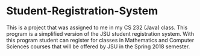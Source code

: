 # Student-Registration-System
This is a project that was assigned to me in my CS 232 (Java) class. This program is a simplified version of the JSU student registration system. With this program student can register for classes in Mathematics and Computer Sciences courses that will be offered by JSU in the Spring 2018 semester.
